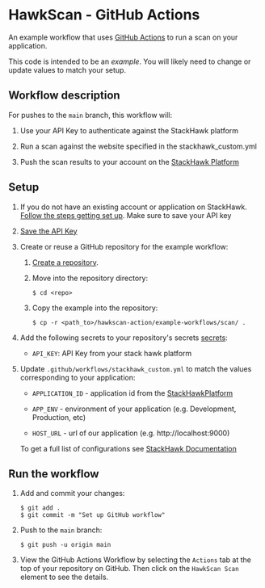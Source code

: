 # HawkScan  - GitHub Actions

An example workflow that uses [GitHub Actions][actions] to run a scan on your application.

This code is intended to be an _example_. You will likely need to change or
update values to match your setup.

## Workflow description

For pushes to the `main` branch, this workflow will:

1. Use your API Key to authenticate against the StackHawk platform

2. Run a scan against the website specified in the stackhawk_custom.yml

3. Push the scan results to your account on the [StackHawk Platform](https://app.stackhawk.com/scans)


## Setup

1. If you do not have an existing account or application on StackHawk.
    [Follow the steps getting set up](https://docs.stackhawk.com/hawkscan/#quickstart). Make sure to save your API key

2. [Save the API Key](https://app.stackhawk.com/settings/apikeys)

3. Create or reuse a GitHub repository for the example workflow:

    1. [Create a repository](https://help.github.com/en/github/creating-cloning-and-archiving-repositories/creating-a-new-repository).

    2. Move into the repository directory:

         ```
         $ cd <repo>
         ```

    3. Copy the example into the repository:

        ```
        $ cp -r <path_to>/hawkscan-action/example-workflows/scan/ .
        ```

4. Add the following secrets to your repository's secrets [secrets]:

    - `API_KEY`: API Key from your stack hawk platform

5. Update `.github/workflows/stackhawk_custom.yml` to match the values corresponding to your application:

    - `APPLICATION_ID` - application id from the [StackHawkPlatform](https://app.stackhawk.com/applications)

    - `APP_ENV` - environment of your application (e.g. Development, Production, etc)

    - `HOST_URL` - url of our application (e.g. http://localhost:9000)

    To get a full list of configurations see [StackHawk Documentation](https://docs.stackhawk.com/hawkscan/configuration/)

## Run the workflow

1. Add and commit your changes:

    ```text
    $ git add .
    $ git commit -m "Set up GitHub workflow"
    ```

2. Push to the `main` branch:

    ```text
    $ git push -u origin main
    ```

3. View the GitHub Actions Workflow by selecting the `Actions` tab at the top
    of your repository on GitHub. Then click on the `HawkScan Scan`
    element to see the details.

[actions]: https://help.github.com/en/categories/automating-your-workflow-with-github-actions
[secrets]: https://help.github.com/en/actions/automating-your-workflow-with-github-actions/creating-and-using-encrypted-secrets
